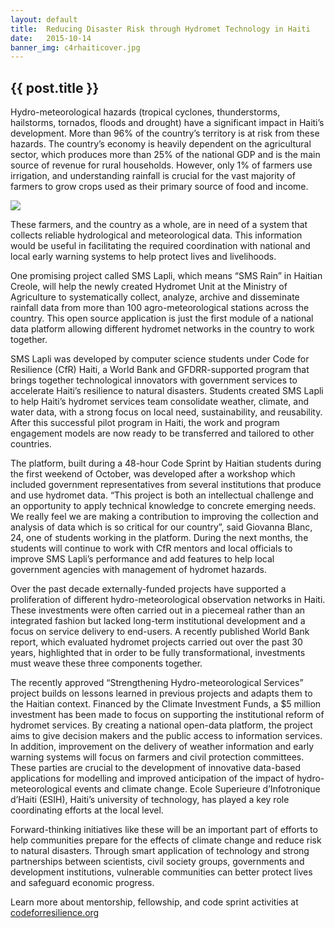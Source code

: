 ```yaml
---
layout: default
title:  Reducing Disaster Risk through Hydromet Technology in Haiti 
date:   2015-10-14
banner_img: c4rhaiticover.jpg 
---
```


{{ post.title }}
----------------

Hydro-meteorological hazards (tropical cyclones, thunderstorms, hailstorms, tornados, floods and drought) have a significant impact in Haiti’s development. More than 96% of the country’s territory is at risk from these hazards. The country’s economy is heavily dependent on the agricultural sector, which produces more than 25% of the national GDP and is the main source of revenue for rural households.  However, only 1% of farmers use irrigation, and understanding rainfall is crucial for the vast majority of farmers to grow crops used as their primary source of food and income.

![](https://www.gfdrr.org/sites/default/files/c4rhaiti_wide.png)

<!--more-->

These farmers, and the country as a whole, are in need of a system that collects reliable hydrological and meteorological data. This information would be useful in facilitating the required coordination with national and local early warning systems to help protect lives and livelihoods.

One promising project called SMS Lapli, which means “SMS Rain” in Haitian Creole, will help the newly created Hydromet Unit at the Ministry of Agriculture to systematically collect, analyze, archive and disseminate rainfall data from more than 100 agro-meteorological stations across the country. This open source application is just the first module of a national data platform allowing different hydromet networks in the country to work together.

SMS Lapli was developed by computer science students under Code for Resilience (CfR) Haiti, a World Bank and GFDRR-supported program that brings together technological innovators with government services to accelerate Haiti’s resilience to natural disasters. Students created SMS Lapli to help Haiti’s hydromet services team consolidate weather, climate, and water data, with a strong focus on local need, sustainability, and reusability. After this successful pilot program in Haiti, the work and program engagement models are now ready to be transferred and tailored to other countries.

The platform, built during a 48-hour Code Sprint by Haitian students during the first weekend of October, was developed after a workshop which included government representatives from several institutions that produce and use hydromet data. “This project is both an intellectual challenge and an opportunity to apply technical knowledge to concrete emerging needs. We really feel we are making a contribution to improving the collection and analysis of data which is so critical for our country”, said Giovanna Blanc, 24, one of students working in the platform. During the next months, the students will continue to work with CfR mentors and local officials to improve SMS Lapli’s performance and add features to help local government agencies with management of hydromet hazards.

Over the past decade externally-funded projects have supported a proliferation of different hydro-meteorological observation networks in Haiti. These investments were often carried out in a piecemeal rather than an integrated fashion but lacked long-term institutional development and a focus on service delivery to end-users. A recently published World Bank report, which evaluated hydromet projects carried out over the past 30 years, highlighted that in order to be fully transformational, investments must weave these three components together.

The recently approved “Strengthening Hydro-meteorological Services” project builds on lessons learned in previous projects and adapts them to the Haitian context. Financed by the Climate Investment Funds, a $5 million investment has been made to focus on supporting the institutional reform of hydromet services. By creating a national open-data platform, the project aims to give decision makers and the public access to information services. In addition, improvement on the delivery of weather information and early warning systems will focus on farmers and civil protection committees. These parties are crucial to the development of innovative data-based applications for modelling and improved anticipation of the impact of hydro-meteorological events and climate change. Ecole Superieure d’Infotronique d’Haiti (ESIH), Haiti’s university of technology, has played a key role coordinating efforts at the local level.

Forward-thinking initiatives like these will be an important part of efforts to help communities prepare for the effects of climate change and reduce risk to natural disasters. Through smart application of technology and strong partnerships between scientists, civil society groups, governments and development institutions, vulnerable communities can better protect lives and safeguard economic progress.

Learn more about mentorship, fellowship, and code sprint activities at [codeforresilience.org](http://www.codeforresilience.org)
